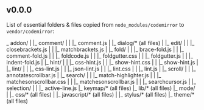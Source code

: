 ## v0.0.0

List of essential folders & files copied from `node_modules/codemirror` to `vendor/codemirror`:

_ addon/
| |_ comment/
| |  |_ comment.js
| |_ dialog/* (all files)
| |_ edit/
| |  |_ closebrackets.js
| |  |_ matchbrackets.js
| |_ fold/
| |  |_ brace-fold.js
| |  |_ comment-fold.js
| |  |_ foldcode.js
| |  |_ foldgutter.css
| |  |_ foldgutter.js
| |  |_ indent-fold.js
| |_ hint/
| |  |_ css-hint.js
| |  |_ show-hint.css
| |  |_ show-hint.js
| |_ lint/
| |  |_ css-lint.js
| |  |_ json-lint.js
| |  |_ lint.css
| |  |_ lint.js
| |_ scroll/
| |  |_ annotatescrollbar.js
| |_ search/
| |  |_ match-highlighter.js
| |  |_ matchesonscrollbar.css
| |  |_ matchesonscrollbar.js
| |  |_ searchcursor.js
| |_ selection/
| |  |_ active-line.js
|_ keymap/* (all files)
|_ lib/* (all files)
|_ mode/
| |_ css/* (all files)
| |_ javascript/* (all files)
| |_ stylus/* (all files)
|_ theme/* (all files)
